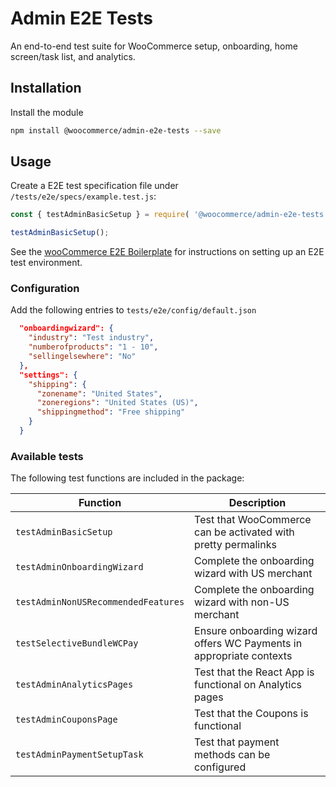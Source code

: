 # Admin E2E Tests

An end-to-end test suite for WooCommerce setup, onboarding, home screen/task list, and analytics. 

## Installation

Install the module

```bash
npm install @woocommerce/admin-e2e-tests --save
```

## Usage

Create a E2E test specification file under `/tests/e2e/specs/example.test.js`:

```js
const { testAdminBasicSetup } = require( '@woocommerce/admin-e2e-tests' );

testAdminBasicSetup();
```

See the [wooCommerce E2E Boilerplate](https://github.com/woocommerce/woocommerce-e2e-boilerplate) for instructions on setting up an E2E test environment.

### Configuration

Add the following entries to `tests/e2e/config/default.json`

```json
  "onboardingwizard": {
    "industry": "Test industry",
    "numberofproducts": "1 - 10",
    "sellingelsewhere": "No"
  },
  "settings": {
    "shipping": {
      "zonename": "United States",
      "zoneregions": "United States (US)",
      "shippingmethod": "Free shipping"
    }
  }
```

### Available tests

The following test functions are included in the package:

| Function | Description |
| --- | --- |
| `testAdminBasicSetup` | Test that WooCommerce can be activated with pretty permalinks |
| `testAdminOnboardingWizard` | Complete the onboarding wizard with US merchant |
| `testAdminNonUSRecommendedFeatures` | Complete the onboarding wizard with non-US merchant |
| `testSelectiveBundleWCPay` | Ensure onboarding wizard offers WC Payments in appropriate contexts |
| `testAdminAnalyticsPages` | Test that the React App is functional on Analytics pages |
| `testAdminCouponsPage` | Test that the Coupons is functional |
| `testAdminPaymentSetupTask` | Test that payment methods can be configured |
